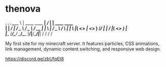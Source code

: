 # thenova

 __________.__                    .___    .__
 \______   \  |   ____   ____   __| _/_ __|  |   ____   ____  
 |    |  _/  |  /  _ \ /  _ \ / __ |  |  \  |  /  _ \ /    \ 
 |    |   \  |_(  <_> |  <_> ) /_/ |  |  /  |_(  <_> )   |  \
 |______  /____/\____/ \____/\____ |____/|____/\____/|___|  / 
          \/                        \/                      \/

My first site for my minecraft server.
It features particles, CSS animations, link management, dynamic content switching, and responsive web design.

https://discord.gg/zbUfqEt8